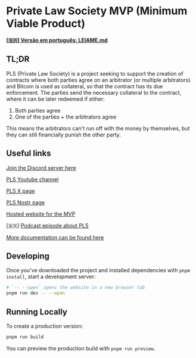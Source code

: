 # Private Law Society MVP (Minimum Viable Product)

[**[🇧🇷] Versão em português: LEIAME.md**](LEIAME.md)

## TL;DR

PLS (Private Law Society) is a project seeking to support the creation of contracts where both parties agree on an arbitrator (or multiple arbitrators) and Bitcoin is used as collateral, so that the contract has its due enforcement. The parties send the necessary collateral to the contract, where it can be later redeemed if either:

1. Both parties agree
2. One of the parties + the arbitrators agree

This means the arbitrators can't run off with the money by themselves, but they can still financially punish the other party.

## Useful links

[Join the Discord server here](https://discord.gg/PNE3PZTUNz)

[PLS Youtube channel](https://www.youtube.com/@privatelawsociety)

[PLS X page](https://x.com/PrivateLawSoc)

[PLS Nostr page](https://njump.me/npub1p79dx59d5gctllar73cqnucqft89gpkfmydxj4mmk2jj69s7hn3sfjatxx)

[Hosted website for the MVP](https://pls-bjp.vercel.app/)

[🇧🇷] [Podcast episode about PLS](https://www.youtube.com/watch?v=NGx7h9kpPE8)

[More documentation can be found here](https://github.com/PrivateLawSociety/pls-mvp/wiki)

## Developing

Once you've downloaded the project and installed dependencies with `pnpm install`, start a development server:

```bash
# `-- --open` opens the website in a new browser tab
pnpm run dev -- --open
```

## Running Locally

To create a production version:

```bash
pnpm run build
```

You can preview the production build with `pnpm run preview`.
